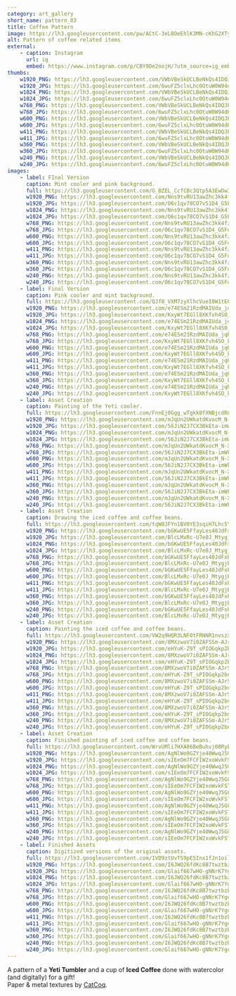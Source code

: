 ```yaml
---
category: art_gallery
short_name: pattern_03
title: Coffee Pattern
image: https://lh3.googleusercontent.com/pw/ACtC-3eL0OeEhlK3MN-cKhG2XTyBvnxam-4FmYiwsF5pETI6ZV2CCyRQnUdyk3lEbpuJm2oGuNpgHtndVHjt0oeqX-7TYOoOF-kykEHIKRruM1IxTCO9vmQJKw-zFHbfyBCTq4iUnni22wBiM7TKt4XNyZT4=w1200-h630-no?authuser=0
alt: Pattern of coffee related items
external:
    - caption: Instagram
      url: ig
      embed: https://www.instagram.com/p/CBY9De2nojH/?utm_source=ig_embed&amp;utm_campaign=loading
thumbs:
    w1920_PNG: https://lh3.googleusercontent.com/VWbVBeSkUCLBeNkQs4IDQJPlrbFSVenBWJgtbZT4EFqfmfvvNKYV1bfgbo-lPCDRjiF3qpHAcfz7B3ovsQ0KQ9ho7z079UdypdqGSRjapcQZpEMtBnLlUCKO7ZaLcbVkZHtf5UEXAg=w355
    w1920_JPG: https://lh3.googleusercontent.com/6wuFZ5clxLhc0OtuW0W94dKwplfpp5-OTUT2fBvKcRzSz9K7HKB2K0CcUMx_BIgVU_MU1xzuoBvSMHrOrhUVtDm9EDzXoA_PWSaJkuTVklFoU7ikkxSNBtXU1oohmFTRlDgBkoAO4Q=w355
    w1024_PNG: https://lh3.googleusercontent.com/VWbVBeSkUCLBeNkQs4IDQJPlrbFSVenBWJgtbZT4EFqfmfvvNKYV1bfgbo-lPCDRjiF3qpHAcfz7B3ovsQ0KQ9ho7z079UdypdqGSRjapcQZpEMtBnLlUCKO7ZaLcbVkZHtf5UEXAg=w284
    w1024_JPG: https://lh3.googleusercontent.com/6wuFZ5clxLhc0OtuW0W94dKwplfpp5-OTUT2fBvKcRzSz9K7HKB2K0CcUMx_BIgVU_MU1xzuoBvSMHrOrhUVtDm9EDzXoA_PWSaJkuTVklFoU7ikkxSNBtXU1oohmFTRlDgBkoAO4Q=w284
    w768_PNG: https://lh3.googleusercontent.com/VWbVBeSkUCLBeNkQs4IDQJPlrbFSVenBWJgtbZT4EFqfmfvvNKYV1bfgbo-lPCDRjiF3qpHAcfz7B3ovsQ0KQ9ho7z079UdypdqGSRjapcQZpEMtBnLlUCKO7ZaLcbVkZHtf5UEXAg=w213
    w768_JPG: https://lh3.googleusercontent.com/6wuFZ5clxLhc0OtuW0W94dKwplfpp5-OTUT2fBvKcRzSz9K7HKB2K0CcUMx_BIgVU_MU1xzuoBvSMHrOrhUVtDm9EDzXoA_PWSaJkuTVklFoU7ikkxSNBtXU1oohmFTRlDgBkoAO4Q=w213
    w600_PNG: https://lh3.googleusercontent.com/VWbVBeSkUCLBeNkQs4IDQJPlrbFSVenBWJgtbZT4EFqfmfvvNKYV1bfgbo-lPCDRjiF3qpHAcfz7B3ovsQ0KQ9ho7z079UdypdqGSRjapcQZpEMtBnLlUCKO7ZaLcbVkZHtf5UEXAg=w166
    w600_JPG: https://lh3.googleusercontent.com/6wuFZ5clxLhc0OtuW0W94dKwplfpp5-OTUT2fBvKcRzSz9K7HKB2K0CcUMx_BIgVU_MU1xzuoBvSMHrOrhUVtDm9EDzXoA_PWSaJkuTVklFoU7ikkxSNBtXU1oohmFTRlDgBkoAO4Q=w166
    w411_PNG: https://lh3.googleusercontent.com/VWbVBeSkUCLBeNkQs4IDQJPlrbFSVenBWJgtbZT4EFqfmfvvNKYV1bfgbo-lPCDRjiF3qpHAcfz7B3ovsQ0KQ9ho7z079UdypdqGSRjapcQZpEMtBnLlUCKO7ZaLcbVkZHtf5UEXAg=w114
    w411_JPG: https://lh3.googleusercontent.com/6wuFZ5clxLhc0OtuW0W94dKwplfpp5-OTUT2fBvKcRzSz9K7HKB2K0CcUMx_BIgVU_MU1xzuoBvSMHrOrhUVtDm9EDzXoA_PWSaJkuTVklFoU7ikkxSNBtXU1oohmFTRlDgBkoAO4Q=w114
    w360_PNG: https://lh3.googleusercontent.com/VWbVBeSkUCLBeNkQs4IDQJPlrbFSVenBWJgtbZT4EFqfmfvvNKYV1bfgbo-lPCDRjiF3qpHAcfz7B3ovsQ0KQ9ho7z079UdypdqGSRjapcQZpEMtBnLlUCKO7ZaLcbVkZHtf5UEXAg=w100
    w360_JPG: https://lh3.googleusercontent.com/6wuFZ5clxLhc0OtuW0W94dKwplfpp5-OTUT2fBvKcRzSz9K7HKB2K0CcUMx_BIgVU_MU1xzuoBvSMHrOrhUVtDm9EDzXoA_PWSaJkuTVklFoU7ikkxSNBtXU1oohmFTRlDgBkoAO4Q=w100
    w240_PNG: https://lh3.googleusercontent.com/VWbVBeSkUCLBeNkQs4IDQJPlrbFSVenBWJgtbZT4EFqfmfvvNKYV1bfgbo-lPCDRjiF3qpHAcfz7B3ovsQ0KQ9ho7z079UdypdqGSRjapcQZpEMtBnLlUCKO7ZaLcbVkZHtf5UEXAg=w66
    w240_JPG: https://lh3.googleusercontent.com/6wuFZ5clxLhc0OtuW0W94dKwplfpp5-OTUT2fBvKcRzSz9K7HKB2K0CcUMx_BIgVU_MU1xzuoBvSMHrOrhUVtDm9EDzXoA_PWSaJkuTVklFoU7ikkxSNBtXU1oohmFTRlDgBkoAO4Q=w66
images:
    - label: FInal Version
      caption: Mint cooler and pink background.
      full: https://lh3.googleusercontent.com/G_BZEL_CcfCBc3Qtp5A3EwDw3lALuPCJjRA5fzFiu-nDkKmKi8BerX9HVfNQGsd6oAOyVd0myrSL3ZYO7rAQCLjf15XdVCdXFEkVGKXcHWp0Y-Bin1RV_rngD9C1bjtu9ttDBaJUJA=w1080-h1080
      w1920_PNG: https://lh3.googleusercontent.com/Nns9tvRU13awZhc3kk4fzljh2Z3787hH-xDKjM_axXqmuZGTEV2IpU6yeeQLpEXEJUm8xdGUPcpAXrV9Sx5YrulcWCgDe1453aNofreTZ9IqZPggrhQZhaZYzXBpn7lPWY8WTbx2Bw=w850
      w1920_JPG: https://lh3.googleusercontent.com/O6c1qv78CO7vS1D4_G5FuxRcwa8OoktcbUS869LzNU7QP2-iQnWeubPY86yhuAq2m7IxuH84TFXQB8HylYlMCHtaZyXGsS43Wa1gK-40XSr56EDToQ3Q1J9qiaVoZ5z_HWTTcs8NKQ=w850
      w1024_PNG: https://lh3.googleusercontent.com/Nns9tvRU13awZhc3kk4fzljh2Z3787hH-xDKjM_axXqmuZGTEV2IpU6yeeQLpEXEJUm8xdGUPcpAXrV9Sx5YrulcWCgDe1453aNofreTZ9IqZPggrhQZhaZYzXBpn7lPWY8WTbx2Bw=w711
      w1024_JPG: https://lh3.googleusercontent.com/O6c1qv78CO7vS1D4_G5FuxRcwa8OoktcbUS869LzNU7QP2-iQnWeubPY86yhuAq2m7IxuH84TFXQB8HylYlMCHtaZyXGsS43Wa1gK-40XSr56EDToQ3Q1J9qiaVoZ5z_HWTTcs8NKQ=w711
      w768_PNG: https://lh3.googleusercontent.com/Nns9tvRU13awZhc3kk4fzljh2Z3787hH-xDKjM_axXqmuZGTEV2IpU6yeeQLpEXEJUm8xdGUPcpAXrV9Sx5YrulcWCgDe1453aNofreTZ9IqZPggrhQZhaZYzXBpn7lPWY8WTbx2Bw=w533
      w768_JPG: https://lh3.googleusercontent.com/O6c1qv78CO7vS1D4_G5FuxRcwa8OoktcbUS869LzNU7QP2-iQnWeubPY86yhuAq2m7IxuH84TFXQB8HylYlMCHtaZyXGsS43Wa1gK-40XSr56EDToQ3Q1J9qiaVoZ5z_HWTTcs8NKQ=w533
      w600_PNG: https://lh3.googleusercontent.com/Nns9tvRU13awZhc3kk4fzljh2Z3787hH-xDKjM_axXqmuZGTEV2IpU6yeeQLpEXEJUm8xdGUPcpAXrV9Sx5YrulcWCgDe1453aNofreTZ9IqZPggrhQZhaZYzXBpn7lPWY8WTbx2Bw=w416
      w600_JPG: https://lh3.googleusercontent.com/O6c1qv78CO7vS1D4_G5FuxRcwa8OoktcbUS869LzNU7QP2-iQnWeubPY86yhuAq2m7IxuH84TFXQB8HylYlMCHtaZyXGsS43Wa1gK-40XSr56EDToQ3Q1J9qiaVoZ5z_HWTTcs8NKQ=w416
      w411_PNG: https://lh3.googleusercontent.com/Nns9tvRU13awZhc3kk4fzljh2Z3787hH-xDKjM_axXqmuZGTEV2IpU6yeeQLpEXEJUm8xdGUPcpAXrV9Sx5YrulcWCgDe1453aNofreTZ9IqZPggrhQZhaZYzXBpn7lPWY8WTbx2Bw=w285
      w411_JPG: https://lh3.googleusercontent.com/O6c1qv78CO7vS1D4_G5FuxRcwa8OoktcbUS869LzNU7QP2-iQnWeubPY86yhuAq2m7IxuH84TFXQB8HylYlMCHtaZyXGsS43Wa1gK-40XSr56EDToQ3Q1J9qiaVoZ5z_HWTTcs8NKQ=w285
      w360_PNG: https://lh3.googleusercontent.com/Nns9tvRU13awZhc3kk4fzljh2Z3787hH-xDKjM_axXqmuZGTEV2IpU6yeeQLpEXEJUm8xdGUPcpAXrV9Sx5YrulcWCgDe1453aNofreTZ9IqZPggrhQZhaZYzXBpn7lPWY8WTbx2Bw=w250
      w360_JPG: https://lh3.googleusercontent.com/O6c1qv78CO7vS1D4_G5FuxRcwa8OoktcbUS869LzNU7QP2-iQnWeubPY86yhuAq2m7IxuH84TFXQB8HylYlMCHtaZyXGsS43Wa1gK-40XSr56EDToQ3Q1J9qiaVoZ5z_HWTTcs8NKQ=w250
      w240_PNG: https://lh3.googleusercontent.com/Nns9tvRU13awZhc3kk4fzljh2Z3787hH-xDKjM_axXqmuZGTEV2IpU6yeeQLpEXEJUm8xdGUPcpAXrV9Sx5YrulcWCgDe1453aNofreTZ9IqZPggrhQZhaZYzXBpn7lPWY8WTbx2Bw=w166
      w240_JPG: https://lh3.googleusercontent.com/O6c1qv78CO7vS1D4_G5FuxRcwa8OoktcbUS869LzNU7QP2-iQnWeubPY86yhuAq2m7IxuH84TFXQB8HylYlMCHtaZyXGsS43Wa1gK-40XSr56EDToQ3Q1J9qiaVoZ5z_HWTTcs8NKQ=w166
    - label: Final Version
      caption: Pink cooler and mint background.
      full: https://lh3.googleusercontent.com/QJf8_VXM7zyXlhcVueI0W1tECQgvqgkF1kDfVfQ-KgUUm7I44asbCUj8AbKl6JBip_CxJlnOFooWuL9Q3_-IOJ1Xf_e6Xr3HHy8vxz7gmk66POX1gFNwcMNdgFl5QzPRAfNquyp6cw=w1080-h1080
      w1920_PNG: https://lh3.googleusercontent.com/e74ESm21RzdMAIUda_jqR9l1b4WJKPhADZK3ygSCQ4allz2AFam0HmxbAoWPp6kkRF46iZk4RtZWqpjJnaaPvo88QWblPtwTEn3HROyLZhMyC_k1wCUhJRBnLX9VMO6oVY0-HEWV0g=w850
      w1920_JPG: https://lh3.googleusercontent.com/KxyWt7EGll8XKfvh4SO_kNhxPF0Kkeoo7vxtJYOK_UYlH0aARsqVk2L8cfLHyEs6HMxL18iN8KSe4nap1QA5apzfEkIO19Sl9eMPJjIfHVVS1AOA8BRzoVafpHoW7_-VLQ-mYnHNMA=w850
      w1024_PNG: https://lh3.googleusercontent.com/e74ESm21RzdMAIUda_jqR9l1b4WJKPhADZK3ygSCQ4allz2AFam0HmxbAoWPp6kkRF46iZk4RtZWqpjJnaaPvo88QWblPtwTEn3HROyLZhMyC_k1wCUhJRBnLX9VMO6oVY0-HEWV0g=w711
      w1024_JPG: https://lh3.googleusercontent.com/KxyWt7EGll8XKfvh4SO_kNhxPF0Kkeoo7vxtJYOK_UYlH0aARsqVk2L8cfLHyEs6HMxL18iN8KSe4nap1QA5apzfEkIO19Sl9eMPJjIfHVVS1AOA8BRzoVafpHoW7_-VLQ-mYnHNMA=w711
      w768_PNG: https://lh3.googleusercontent.com/e74ESm21RzdMAIUda_jqR9l1b4WJKPhADZK3ygSCQ4allz2AFam0HmxbAoWPp6kkRF46iZk4RtZWqpjJnaaPvo88QWblPtwTEn3HROyLZhMyC_k1wCUhJRBnLX9VMO6oVY0-HEWV0g=w533
      w768_JPG: https://lh3.googleusercontent.com/KxyWt7EGll8XKfvh4SO_kNhxPF0Kkeoo7vxtJYOK_UYlH0aARsqVk2L8cfLHyEs6HMxL18iN8KSe4nap1QA5apzfEkIO19Sl9eMPJjIfHVVS1AOA8BRzoVafpHoW7_-VLQ-mYnHNMA=w533
      w600_PNG: https://lh3.googleusercontent.com/e74ESm21RzdMAIUda_jqR9l1b4WJKPhADZK3ygSCQ4allz2AFam0HmxbAoWPp6kkRF46iZk4RtZWqpjJnaaPvo88QWblPtwTEn3HROyLZhMyC_k1wCUhJRBnLX9VMO6oVY0-HEWV0g=w416
      w600_JPG: https://lh3.googleusercontent.com/KxyWt7EGll8XKfvh4SO_kNhxPF0Kkeoo7vxtJYOK_UYlH0aARsqVk2L8cfLHyEs6HMxL18iN8KSe4nap1QA5apzfEkIO19Sl9eMPJjIfHVVS1AOA8BRzoVafpHoW7_-VLQ-mYnHNMA=w416
      w411_PNG: https://lh3.googleusercontent.com/e74ESm21RzdMAIUda_jqR9l1b4WJKPhADZK3ygSCQ4allz2AFam0HmxbAoWPp6kkRF46iZk4RtZWqpjJnaaPvo88QWblPtwTEn3HROyLZhMyC_k1wCUhJRBnLX9VMO6oVY0-HEWV0g=w285
      w411_JPG: https://lh3.googleusercontent.com/KxyWt7EGll8XKfvh4SO_kNhxPF0Kkeoo7vxtJYOK_UYlH0aARsqVk2L8cfLHyEs6HMxL18iN8KSe4nap1QA5apzfEkIO19Sl9eMPJjIfHVVS1AOA8BRzoVafpHoW7_-VLQ-mYnHNMA=w285
      w360_PNG: https://lh3.googleusercontent.com/e74ESm21RzdMAIUda_jqR9l1b4WJKPhADZK3ygSCQ4allz2AFam0HmxbAoWPp6kkRF46iZk4RtZWqpjJnaaPvo88QWblPtwTEn3HROyLZhMyC_k1wCUhJRBnLX9VMO6oVY0-HEWV0g=w250
      w360_JPG: https://lh3.googleusercontent.com/KxyWt7EGll8XKfvh4SO_kNhxPF0Kkeoo7vxtJYOK_UYlH0aARsqVk2L8cfLHyEs6HMxL18iN8KSe4nap1QA5apzfEkIO19Sl9eMPJjIfHVVS1AOA8BRzoVafpHoW7_-VLQ-mYnHNMA=w250
      w240_PNG: https://lh3.googleusercontent.com/e74ESm21RzdMAIUda_jqR9l1b4WJKPhADZK3ygSCQ4allz2AFam0HmxbAoWPp6kkRF46iZk4RtZWqpjJnaaPvo88QWblPtwTEn3HROyLZhMyC_k1wCUhJRBnLX9VMO6oVY0-HEWV0g=w166
      w240_JPG: https://lh3.googleusercontent.com/KxyWt7EGll8XKfvh4SO_kNhxPF0Kkeoo7vxtJYOK_UYlH0aARsqVk2L8cfLHyEs6HMxL18iN8KSe4nap1QA5apzfEkIO19Sl9eMPJjIfHVVS1AOA8BRzoVafpHoW7_-VLQ-mYnHNMA=w166
    - label: Asset Creation
      caption: Painting of the Yeti cooler.
      full: https://lh3.googleusercontent.com/FnnEj0Ggg_wTgkk0fXNBjcdRGDVg-INZTUWG-yM4U11iZB6ZCi_rA2EBiErjVUYkSDThUgt6KNMDFaDkQbTM_nz9t4p3rvTFCICfOx9DL6Ce9aODBf15s5bCnLt36_BrOejNhlLm4Q=w1080-h1080
      w1920_PNG: https://lh3.googleusercontent.com/mJqUn2UWkatdKvocM_N-X5a_6Npkyswb866qr2HotlOj1hQDOGaIyCXjfJ2EeNNNfsIguBJVlqx4ReT9rgptbMLZ8Y9OqNXszw0-ysvt1v3HOUKj8ilpwOlOzUl-OkHVpW0uAOMRgw=w850
      w1920_JPG: https://lh3.googleusercontent.com/56JiN2J7CX3BkEta-imWkJ9aLZQzJSroDakvDKWA1RU8H5kO7Nl7qhn01wKGihQ0-Voe_UhdWr4245K7Ffx9W39HExubG1oSHcM6PO0_Z4q0r9_b5lAHWOhA_7STxSFphOe5LPXULw=w850
      w1024_PNG: https://lh3.googleusercontent.com/mJqUn2UWkatdKvocM_N-X5a_6Npkyswb866qr2HotlOj1hQDOGaIyCXjfJ2EeNNNfsIguBJVlqx4ReT9rgptbMLZ8Y9OqNXszw0-ysvt1v3HOUKj8ilpwOlOzUl-OkHVpW0uAOMRgw=w711
      w1024_JPG: https://lh3.googleusercontent.com/56JiN2J7CX3BkEta-imWkJ9aLZQzJSroDakvDKWA1RU8H5kO7Nl7qhn01wKGihQ0-Voe_UhdWr4245K7Ffx9W39HExubG1oSHcM6PO0_Z4q0r9_b5lAHWOhA_7STxSFphOe5LPXULw=w711
      w768_PNG: https://lh3.googleusercontent.com/mJqUn2UWkatdKvocM_N-X5a_6Npkyswb866qr2HotlOj1hQDOGaIyCXjfJ2EeNNNfsIguBJVlqx4ReT9rgptbMLZ8Y9OqNXszw0-ysvt1v3HOUKj8ilpwOlOzUl-OkHVpW0uAOMRgw=w533
      w768_JPG: https://lh3.googleusercontent.com/56JiN2J7CX3BkEta-imWkJ9aLZQzJSroDakvDKWA1RU8H5kO7Nl7qhn01wKGihQ0-Voe_UhdWr4245K7Ffx9W39HExubG1oSHcM6PO0_Z4q0r9_b5lAHWOhA_7STxSFphOe5LPXULw=w533
      w600_PNG: https://lh3.googleusercontent.com/mJqUn2UWkatdKvocM_N-X5a_6Npkyswb866qr2HotlOj1hQDOGaIyCXjfJ2EeNNNfsIguBJVlqx4ReT9rgptbMLZ8Y9OqNXszw0-ysvt1v3HOUKj8ilpwOlOzUl-OkHVpW0uAOMRgw=w416
      w600_JPG: https://lh3.googleusercontent.com/56JiN2J7CX3BkEta-imWkJ9aLZQzJSroDakvDKWA1RU8H5kO7Nl7qhn01wKGihQ0-Voe_UhdWr4245K7Ffx9W39HExubG1oSHcM6PO0_Z4q0r9_b5lAHWOhA_7STxSFphOe5LPXULw=w416
      w411_PNG: https://lh3.googleusercontent.com/mJqUn2UWkatdKvocM_N-X5a_6Npkyswb866qr2HotlOj1hQDOGaIyCXjfJ2EeNNNfsIguBJVlqx4ReT9rgptbMLZ8Y9OqNXszw0-ysvt1v3HOUKj8ilpwOlOzUl-OkHVpW0uAOMRgw=w285
      w411_JPG: https://lh3.googleusercontent.com/56JiN2J7CX3BkEta-imWkJ9aLZQzJSroDakvDKWA1RU8H5kO7Nl7qhn01wKGihQ0-Voe_UhdWr4245K7Ffx9W39HExubG1oSHcM6PO0_Z4q0r9_b5lAHWOhA_7STxSFphOe5LPXULw=w285
      w360_PNG: https://lh3.googleusercontent.com/mJqUn2UWkatdKvocM_N-X5a_6Npkyswb866qr2HotlOj1hQDOGaIyCXjfJ2EeNNNfsIguBJVlqx4ReT9rgptbMLZ8Y9OqNXszw0-ysvt1v3HOUKj8ilpwOlOzUl-OkHVpW0uAOMRgw=w250
      w360_JPG: https://lh3.googleusercontent.com/56JiN2J7CX3BkEta-imWkJ9aLZQzJSroDakvDKWA1RU8H5kO7Nl7qhn01wKGihQ0-Voe_UhdWr4245K7Ffx9W39HExubG1oSHcM6PO0_Z4q0r9_b5lAHWOhA_7STxSFphOe5LPXULw=w250
      w240_PNG: https://lh3.googleusercontent.com/mJqUn2UWkatdKvocM_N-X5a_6Npkyswb866qr2HotlOj1hQDOGaIyCXjfJ2EeNNNfsIguBJVlqx4ReT9rgptbMLZ8Y9OqNXszw0-ysvt1v3HOUKj8ilpwOlOzUl-OkHVpW0uAOMRgw=w166
      w240_JPG: https://lh3.googleusercontent.com/56JiN2J7CX3BkEta-imWkJ9aLZQzJSroDakvDKWA1RU8H5kO7Nl7qhn01wKGihQ0-Voe_UhdWr4245K7Ffx9W39HExubG1oSHcM6PO0_Z4q0r9_b5lAHWOhA_7STxSFphOe5LPXULw=w166
    - label: Asset Creation
      caption: Drawing the iced coffee and coffee beans.
      full: https://lh3.googleusercontent.com/tqW8JFYn1BV0YE3sqiH7Lhc5YY2KtM7F1a5sv3TS_zEdSphoXeP8U1HBRG-uwRwF-uw92MryeqG4w2dtG-npvimJsrsUQA4DGLocM4BEEN8zLFonDe74rYG5zI72IwKMjh0NdZ0NfQ=w1080-h1080
      w1920_PNG: https://lh3.googleusercontent.com/bGKwUE5FfayLes40JdFxP9JHgvBkmLkuUnlRlvpU8uSqgroOJz81L1LYsDoX5j4YxL0BkqK_v7m20pNHDl13TudRZzIFSGzK9kWite4qU3-9BaP91-DvE9EtTe0pCqriw-4rLjL3pA=w850
      w1920_JPG: https://lh3.googleusercontent.com/BlcLMxRc-U7e0J_MtygjB5mxuf4LtN1-Frl6AXW5JieMxFcYSPeW6pyNbhXZu2lvG6nNhuBeRg_6tPW3xu39yR8S3Wy3NgIz5a710gwf7RATgQllqQkBX_Piwto0n39_de9D_4Onpg=w850
      w1024_PNG: https://lh3.googleusercontent.com/bGKwUE5FfayLes40JdFxP9JHgvBkmLkuUnlRlvpU8uSqgroOJz81L1LYsDoX5j4YxL0BkqK_v7m20pNHDl13TudRZzIFSGzK9kWite4qU3-9BaP91-DvE9EtTe0pCqriw-4rLjL3pA=w711
      w1024_JPG: https://lh3.googleusercontent.com/BlcLMxRc-U7e0J_MtygjB5mxuf4LtN1-Frl6AXW5JieMxFcYSPeW6pyNbhXZu2lvG6nNhuBeRg_6tPW3xu39yR8S3Wy3NgIz5a710gwf7RATgQllqQkBX_Piwto0n39_de9D_4Onpg=w711
      w768_PNG: https://lh3.googleusercontent.com/bGKwUE5FfayLes40JdFxP9JHgvBkmLkuUnlRlvpU8uSqgroOJz81L1LYsDoX5j4YxL0BkqK_v7m20pNHDl13TudRZzIFSGzK9kWite4qU3-9BaP91-DvE9EtTe0pCqriw-4rLjL3pA=w533
      w768_JPG: https://lh3.googleusercontent.com/BlcLMxRc-U7e0J_MtygjB5mxuf4LtN1-Frl6AXW5JieMxFcYSPeW6pyNbhXZu2lvG6nNhuBeRg_6tPW3xu39yR8S3Wy3NgIz5a710gwf7RATgQllqQkBX_Piwto0n39_de9D_4Onpg=w533
      w600_PNG: https://lh3.googleusercontent.com/bGKwUE5FfayLes40JdFxP9JHgvBkmLkuUnlRlvpU8uSqgroOJz81L1LYsDoX5j4YxL0BkqK_v7m20pNHDl13TudRZzIFSGzK9kWite4qU3-9BaP91-DvE9EtTe0pCqriw-4rLjL3pA=w416
      w600_JPG: https://lh3.googleusercontent.com/BlcLMxRc-U7e0J_MtygjB5mxuf4LtN1-Frl6AXW5JieMxFcYSPeW6pyNbhXZu2lvG6nNhuBeRg_6tPW3xu39yR8S3Wy3NgIz5a710gwf7RATgQllqQkBX_Piwto0n39_de9D_4Onpg=w416
      w411_PNG: https://lh3.googleusercontent.com/bGKwUE5FfayLes40JdFxP9JHgvBkmLkuUnlRlvpU8uSqgroOJz81L1LYsDoX5j4YxL0BkqK_v7m20pNHDl13TudRZzIFSGzK9kWite4qU3-9BaP91-DvE9EtTe0pCqriw-4rLjL3pA=w285
      w411_JPG: https://lh3.googleusercontent.com/BlcLMxRc-U7e0J_MtygjB5mxuf4LtN1-Frl6AXW5JieMxFcYSPeW6pyNbhXZu2lvG6nNhuBeRg_6tPW3xu39yR8S3Wy3NgIz5a710gwf7RATgQllqQkBX_Piwto0n39_de9D_4Onpg=w285
      w360_PNG: https://lh3.googleusercontent.com/bGKwUE5FfayLes40JdFxP9JHgvBkmLkuUnlRlvpU8uSqgroOJz81L1LYsDoX5j4YxL0BkqK_v7m20pNHDl13TudRZzIFSGzK9kWite4qU3-9BaP91-DvE9EtTe0pCqriw-4rLjL3pA=w250
      w360_JPG: https://lh3.googleusercontent.com/BlcLMxRc-U7e0J_MtygjB5mxuf4LtN1-Frl6AXW5JieMxFcYSPeW6pyNbhXZu2lvG6nNhuBeRg_6tPW3xu39yR8S3Wy3NgIz5a710gwf7RATgQllqQkBX_Piwto0n39_de9D_4Onpg=w250
      w240_PNG: https://lh3.googleusercontent.com/bGKwUE5FfayLes40JdFxP9JHgvBkmLkuUnlRlvpU8uSqgroOJz81L1LYsDoX5j4YxL0BkqK_v7m20pNHDl13TudRZzIFSGzK9kWite4qU3-9BaP91-DvE9EtTe0pCqriw-4rLjL3pA=w166
      w240_JPG: https://lh3.googleusercontent.com/BlcLMxRc-U7e0J_MtygjB5mxuf4LtN1-Frl6AXW5JieMxFcYSPeW6pyNbhXZu2lvG6nNhuBeRg_6tPW3xu39yR8S3Wy3NgIz5a710gwf7RATgQllqQkBX_Piwto0n39_de9D_4Onpg=w166
    - label: Asset Creation
      caption: Painting the iced coffee and coffee beans.
      full: https://lh3.googleusercontent.com/VW2q9HQR3LNF0tFRNNR1nvszXhAf-qusBbzc5PN-8Pt4DB8b-VVYzulvz-2X2YPPTUxLaEsZLPjDMX_cOfRBTNuesSvD4JCkg6ahRZ-QZXXOWmvMe6nbUnBpQnrHizcUi89WwiblgQ=w1080-h1080
      w1920_PNG: https://lh3.googleusercontent.com/8MXzwoV7i0ZAFSSm-AJr5NMqRPZ_O-bbVq1KvxintDyV6qrZQz8ghLc-yOcG4XtoZ8VBzOXaEZERiAse2dWNfLqvYTq4v77Hn4EufNUpx72NihqlT-ufRPvQP1az_vXWwhiort6cAg=w850
      w1920_JPG: https://lh3.googleusercontent.com/eHYuK-Z9T_sPIOGqkp2bn_LiTz61lE5LgqETsjDA_yeBagn83VzxCwwVVzyQFWqQeCWFbVpJt8TUvzlshibyPO_G9YREUIsXxmz35Nb8T2odCzw81uCFPpkxYRS0lkyu7t57SL83uQ=w850
      w1024_PNG: https://lh3.googleusercontent.com/8MXzwoV7i0ZAFSSm-AJr5NMqRPZ_O-bbVq1KvxintDyV6qrZQz8ghLc-yOcG4XtoZ8VBzOXaEZERiAse2dWNfLqvYTq4v77Hn4EufNUpx72NihqlT-ufRPvQP1az_vXWwhiort6cAg=w711
      w1024_JPG: https://lh3.googleusercontent.com/eHYuK-Z9T_sPIOGqkp2bn_LiTz61lE5LgqETsjDA_yeBagn83VzxCwwVVzyQFWqQeCWFbVpJt8TUvzlshibyPO_G9YREUIsXxmz35Nb8T2odCzw81uCFPpkxYRS0lkyu7t57SL83uQ=w711
      w768_PNG: https://lh3.googleusercontent.com/8MXzwoV7i0ZAFSSm-AJr5NMqRPZ_O-bbVq1KvxintDyV6qrZQz8ghLc-yOcG4XtoZ8VBzOXaEZERiAse2dWNfLqvYTq4v77Hn4EufNUpx72NihqlT-ufRPvQP1az_vXWwhiort6cAg=w533
      w768_JPG: https://lh3.googleusercontent.com/eHYuK-Z9T_sPIOGqkp2bn_LiTz61lE5LgqETsjDA_yeBagn83VzxCwwVVzyQFWqQeCWFbVpJt8TUvzlshibyPO_G9YREUIsXxmz35Nb8T2odCzw81uCFPpkxYRS0lkyu7t57SL83uQ=w533
      w600_PNG: https://lh3.googleusercontent.com/8MXzwoV7i0ZAFSSm-AJr5NMqRPZ_O-bbVq1KvxintDyV6qrZQz8ghLc-yOcG4XtoZ8VBzOXaEZERiAse2dWNfLqvYTq4v77Hn4EufNUpx72NihqlT-ufRPvQP1az_vXWwhiort6cAg=w416
      w600_JPG: https://lh3.googleusercontent.com/eHYuK-Z9T_sPIOGqkp2bn_LiTz61lE5LgqETsjDA_yeBagn83VzxCwwVVzyQFWqQeCWFbVpJt8TUvzlshibyPO_G9YREUIsXxmz35Nb8T2odCzw81uCFPpkxYRS0lkyu7t57SL83uQ=w416
      w411_PNG: https://lh3.googleusercontent.com/8MXzwoV7i0ZAFSSm-AJr5NMqRPZ_O-bbVq1KvxintDyV6qrZQz8ghLc-yOcG4XtoZ8VBzOXaEZERiAse2dWNfLqvYTq4v77Hn4EufNUpx72NihqlT-ufRPvQP1az_vXWwhiort6cAg=w285
      w411_JPG: https://lh3.googleusercontent.com/eHYuK-Z9T_sPIOGqkp2bn_LiTz61lE5LgqETsjDA_yeBagn83VzxCwwVVzyQFWqQeCWFbVpJt8TUvzlshibyPO_G9YREUIsXxmz35Nb8T2odCzw81uCFPpkxYRS0lkyu7t57SL83uQ=w285
      w360_PNG: https://lh3.googleusercontent.com/8MXzwoV7i0ZAFSSm-AJr5NMqRPZ_O-bbVq1KvxintDyV6qrZQz8ghLc-yOcG4XtoZ8VBzOXaEZERiAse2dWNfLqvYTq4v77Hn4EufNUpx72NihqlT-ufRPvQP1az_vXWwhiort6cAg=w250
      w360_JPG: https://lh3.googleusercontent.com/eHYuK-Z9T_sPIOGqkp2bn_LiTz61lE5LgqETsjDA_yeBagn83VzxCwwVVzyQFWqQeCWFbVpJt8TUvzlshibyPO_G9YREUIsXxmz35Nb8T2odCzw81uCFPpkxYRS0lkyu7t57SL83uQ=w250
      w240_PNG: https://lh3.googleusercontent.com/8MXzwoV7i0ZAFSSm-AJr5NMqRPZ_O-bbVq1KvxintDyV6qrZQz8ghLc-yOcG4XtoZ8VBzOXaEZERiAse2dWNfLqvYTq4v77Hn4EufNUpx72NihqlT-ufRPvQP1az_vXWwhiort6cAg=w166
      w240_JPG: https://lh3.googleusercontent.com/eHYuK-Z9T_sPIOGqkp2bn_LiTz61lE5LgqETsjDA_yeBagn83VzxCwwVVzyQFWqQeCWFbVpJt8TUvzlshibyPO_G9YREUIsXxmz35Nb8T2odCzw81uCFPpkxYRS0lkyu7t57SL83uQ=w166
    - label: Asset Creation
      caption: Finished painting of iced coffee and coffee beans.
      full: https://lh3.googleusercontent.com/WrvUMli7HXA86BeBuhvj08RyEKLesnMCh0JS73E9a5rqW1qfvBxocVNceunwc7mSZpQd_qK0vGrzLivRIilOYUjq421ch-93odbxNRtIK8HgUtMKPBMHGGq5n_ynpNfdlr9xsFrEtQ=w1080-h1080
      w1920_PNG: https://lh3.googleusercontent.com/AgNlWo9GZYje40WwqJ5G8zgl7Of2gAtPg_8HcNw-0x5BoTsqLg9Z1Z5Bn__hHM461c4waJ57TO8c4wsoTxvzWLaIMJXNEydpfa4_JqObUkizRoS5oM9DmB7pUjeS6yp4YZKodNAAHA=w850
      w1920_JPG: https://lh3.googleusercontent.com/sIEeOm7FCFIW2xoWvkFSTiq2QRLbI8jLiFQ-N6Bw76cgv58szAoM_DELVmwFvsOS95BmNHwG1VdUrcDQpLyYST2FsQ_IqXo_f3U7h_TjVC7YbIfPmNj2WKoIW7W1DOPTPiesqZHPBA=w850
      w1024_PNG: https://lh3.googleusercontent.com/AgNlWo9GZYje40WwqJ5G8zgl7Of2gAtPg_8HcNw-0x5BoTsqLg9Z1Z5Bn__hHM461c4waJ57TO8c4wsoTxvzWLaIMJXNEydpfa4_JqObUkizRoS5oM9DmB7pUjeS6yp4YZKodNAAHA=w711
      w1024_JPG: https://lh3.googleusercontent.com/sIEeOm7FCFIW2xoWvkFSTiq2QRLbI8jLiFQ-N6Bw76cgv58szAoM_DELVmwFvsOS95BmNHwG1VdUrcDQpLyYST2FsQ_IqXo_f3U7h_TjVC7YbIfPmNj2WKoIW7W1DOPTPiesqZHPBA=w711
      w768_PNG: https://lh3.googleusercontent.com/AgNlWo9GZYje40WwqJ5G8zgl7Of2gAtPg_8HcNw-0x5BoTsqLg9Z1Z5Bn__hHM461c4waJ57TO8c4wsoTxvzWLaIMJXNEydpfa4_JqObUkizRoS5oM9DmB7pUjeS6yp4YZKodNAAHA=w533
      w768_JPG: https://lh3.googleusercontent.com/sIEeOm7FCFIW2xoWvkFSTiq2QRLbI8jLiFQ-N6Bw76cgv58szAoM_DELVmwFvsOS95BmNHwG1VdUrcDQpLyYST2FsQ_IqXo_f3U7h_TjVC7YbIfPmNj2WKoIW7W1DOPTPiesqZHPBA=w533
      w600_PNG: https://lh3.googleusercontent.com/AgNlWo9GZYje40WwqJ5G8zgl7Of2gAtPg_8HcNw-0x5BoTsqLg9Z1Z5Bn__hHM461c4waJ57TO8c4wsoTxvzWLaIMJXNEydpfa4_JqObUkizRoS5oM9DmB7pUjeS6yp4YZKodNAAHA=w416
      w600_JPG: https://lh3.googleusercontent.com/sIEeOm7FCFIW2xoWvkFSTiq2QRLbI8jLiFQ-N6Bw76cgv58szAoM_DELVmwFvsOS95BmNHwG1VdUrcDQpLyYST2FsQ_IqXo_f3U7h_TjVC7YbIfPmNj2WKoIW7W1DOPTPiesqZHPBA=w416
      w411_PNG: https://lh3.googleusercontent.com/AgNlWo9GZYje40WwqJ5G8zgl7Of2gAtPg_8HcNw-0x5BoTsqLg9Z1Z5Bn__hHM461c4waJ57TO8c4wsoTxvzWLaIMJXNEydpfa4_JqObUkizRoS5oM9DmB7pUjeS6yp4YZKodNAAHA=w285
      w411_JPG: https://lh3.googleusercontent.com/sIEeOm7FCFIW2xoWvkFSTiq2QRLbI8jLiFQ-N6Bw76cgv58szAoM_DELVmwFvsOS95BmNHwG1VdUrcDQpLyYST2FsQ_IqXo_f3U7h_TjVC7YbIfPmNj2WKoIW7W1DOPTPiesqZHPBA=w285
      w360_PNG: https://lh3.googleusercontent.com/AgNlWo9GZYje40WwqJ5G8zgl7Of2gAtPg_8HcNw-0x5BoTsqLg9Z1Z5Bn__hHM461c4waJ57TO8c4wsoTxvzWLaIMJXNEydpfa4_JqObUkizRoS5oM9DmB7pUjeS6yp4YZKodNAAHA=w250
      w360_JPG: https://lh3.googleusercontent.com/sIEeOm7FCFIW2xoWvkFSTiq2QRLbI8jLiFQ-N6Bw76cgv58szAoM_DELVmwFvsOS95BmNHwG1VdUrcDQpLyYST2FsQ_IqXo_f3U7h_TjVC7YbIfPmNj2WKoIW7W1DOPTPiesqZHPBA=w250
      w240_PNG: https://lh3.googleusercontent.com/AgNlWo9GZYje40WwqJ5G8zgl7Of2gAtPg_8HcNw-0x5BoTsqLg9Z1Z5Bn__hHM461c4waJ57TO8c4wsoTxvzWLaIMJXNEydpfa4_JqObUkizRoS5oM9DmB7pUjeS6yp4YZKodNAAHA=w166
      w240_JPG: https://lh3.googleusercontent.com/sIEeOm7FCFIW2xoWvkFSTiq2QRLbI8jLiFQ-N6Bw76cgv58szAoM_DELVmwFvsOS95BmNHwG1VdUrcDQpLyYST2FsQ_IqXo_f3U7h_TjVC7YbIfPmNj2WKoIW7W1DOPTPiesqZHPBA=w166
    - label: Finished Assets
      caption: Digitized versions of the original assets.
      full: https://lh3.googleusercontent.com/IVD9ztUvTS9pE5Inx1fJn1oilgCsipniIX3LIdfPgfgYNtwgMUYpMtGr_tyF6-X-oV2GBVczEz5Bwkl4_jeN1SMZixx_NnNFGEzcuzFIbrQ0eZFLKWMZ--IYdJjrx68hCFMIW07Usw=w1080-h1080
      w1920_PNG: https://lh3.googleusercontent.com/I6JWQ26fdKc8B7twztbzbIul9DCiQxJ-8BZDBGW_j59LE9IoWD4e1008yAQDlCXcJg1oE0pVeI_X1LcPpZxVFG00GO_GR8aONrz_RIpUuvuqVUdtMJ7AXGvBC5cjh1m9T7IVmB8uPA=w850
      w1920_JPG: https://lh3.googleusercontent.com/Glaif667wHO-gNNrK7YgnEJUanXbafjKQ9kitEDNsVmZ15GmBDxQx4_2dgfiyoP01-ExpLT_2tz617LcseB7hX3xKssKP4tUT3P0J2iVv4luhBh7KdNg2qtjrqSIsrZS5uNA5mgQGA=w850
      w1024_PNG: https://lh3.googleusercontent.com/I6JWQ26fdKc8B7twztbzbIul9DCiQxJ-8BZDBGW_j59LE9IoWD4e1008yAQDlCXcJg1oE0pVeI_X1LcPpZxVFG00GO_GR8aONrz_RIpUuvuqVUdtMJ7AXGvBC5cjh1m9T7IVmB8uPA=w711
      w1024_JPG: https://lh3.googleusercontent.com/Glaif667wHO-gNNrK7YgnEJUanXbafjKQ9kitEDNsVmZ15GmBDxQx4_2dgfiyoP01-ExpLT_2tz617LcseB7hX3xKssKP4tUT3P0J2iVv4luhBh7KdNg2qtjrqSIsrZS5uNA5mgQGA=w711
      w768_PNG: https://lh3.googleusercontent.com/I6JWQ26fdKc8B7twztbzbIul9DCiQxJ-8BZDBGW_j59LE9IoWD4e1008yAQDlCXcJg1oE0pVeI_X1LcPpZxVFG00GO_GR8aONrz_RIpUuvuqVUdtMJ7AXGvBC5cjh1m9T7IVmB8uPA=w533
      w768_JPG: https://lh3.googleusercontent.com/Glaif667wHO-gNNrK7YgnEJUanXbafjKQ9kitEDNsVmZ15GmBDxQx4_2dgfiyoP01-ExpLT_2tz617LcseB7hX3xKssKP4tUT3P0J2iVv4luhBh7KdNg2qtjrqSIsrZS5uNA5mgQGA=w533
      w600_PNG: https://lh3.googleusercontent.com/I6JWQ26fdKc8B7twztbzbIul9DCiQxJ-8BZDBGW_j59LE9IoWD4e1008yAQDlCXcJg1oE0pVeI_X1LcPpZxVFG00GO_GR8aONrz_RIpUuvuqVUdtMJ7AXGvBC5cjh1m9T7IVmB8uPA=w416
      w600_JPG: https://lh3.googleusercontent.com/Glaif667wHO-gNNrK7YgnEJUanXbafjKQ9kitEDNsVmZ15GmBDxQx4_2dgfiyoP01-ExpLT_2tz617LcseB7hX3xKssKP4tUT3P0J2iVv4luhBh7KdNg2qtjrqSIsrZS5uNA5mgQGA=w416
      w411_PNG: https://lh3.googleusercontent.com/I6JWQ26fdKc8B7twztbzbIul9DCiQxJ-8BZDBGW_j59LE9IoWD4e1008yAQDlCXcJg1oE0pVeI_X1LcPpZxVFG00GO_GR8aONrz_RIpUuvuqVUdtMJ7AXGvBC5cjh1m9T7IVmB8uPA=w285
      w411_JPG: https://lh3.googleusercontent.com/Glaif667wHO-gNNrK7YgnEJUanXbafjKQ9kitEDNsVmZ15GmBDxQx4_2dgfiyoP01-ExpLT_2tz617LcseB7hX3xKssKP4tUT3P0J2iVv4luhBh7KdNg2qtjrqSIsrZS5uNA5mgQGA=w285
      w360_PNG: https://lh3.googleusercontent.com/I6JWQ26fdKc8B7twztbzbIul9DCiQxJ-8BZDBGW_j59LE9IoWD4e1008yAQDlCXcJg1oE0pVeI_X1LcPpZxVFG00GO_GR8aONrz_RIpUuvuqVUdtMJ7AXGvBC5cjh1m9T7IVmB8uPA=w250
      w360_JPG: https://lh3.googleusercontent.com/Glaif667wHO-gNNrK7YgnEJUanXbafjKQ9kitEDNsVmZ15GmBDxQx4_2dgfiyoP01-ExpLT_2tz617LcseB7hX3xKssKP4tUT3P0J2iVv4luhBh7KdNg2qtjrqSIsrZS5uNA5mgQGA=w250
      w240_PNG: https://lh3.googleusercontent.com/I6JWQ26fdKc8B7twztbzbIul9DCiQxJ-8BZDBGW_j59LE9IoWD4e1008yAQDlCXcJg1oE0pVeI_X1LcPpZxVFG00GO_GR8aONrz_RIpUuvuqVUdtMJ7AXGvBC5cjh1m9T7IVmB8uPA=w166
      w240_JPG: https://lh3.googleusercontent.com/Glaif667wHO-gNNrK7YgnEJUanXbafjKQ9kitEDNsVmZ15GmBDxQx4_2dgfiyoP01-ExpLT_2tz617LcseB7hX3xKssKP4tUT3P0J2iVv4luhBh7KdNg2qtjrqSIsrZS5uNA5mgQGA=w166
---
```


A pattern of a **Yeti Tumbler** and a cup of **Iced Coffee** done with watercolor (and digitally) for a gift!  
Paper & metal textures by [CatCoq](https://www.instagram.com/catcoq/).
